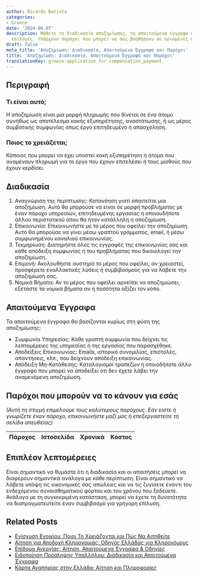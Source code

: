 ```yaml
---
author: Ricardo Batista
categories:
- Greece
date: '2024-06-07'
description: Μάθετε τη διαδικασία αποζημίωσης, τα απαιτούμενα έγγραφα και τις νομικές
  επιλογές. Υπάρχουν παρόχοι που μπορεί να σας βοηθήσουν σε ορισμένες περιπτώσεις.
draft: false
meta_title: 'Αποζημίωση: Διαδικασία, Απαιτούμενα Έγγραφα και Παρόχοι'
title: 'Αποζημίωση: Διαδικασία, Απαιτούμενα Έγγραφα και Παρόχοι'
translationKey: greece-application_for_compensation_payment
---
```



## Περιγραφή
### Τι είναι αυτό;
Η αποζημίωση είναι μια μορφή πληρωμής που δίνεται σε ένα άτομο συνήθως ως αποτέλεσμα κακής εξυπηρέτησης, αναστάτωσης, ή ως μέρος συμβατικής συμφωνίας όπως έργο επιτηδευμένο ή απασχόληση.

### Ποιος το χρειάζεται;
Κάποιος που μπορεί να έχει υποστεί κακή εξυπηρέτηση ή άτομα που αναμένουν πληρωμή για το έργο που έχουν επιτελέσει ή τους μισθούς που έχουν κερδίσει.

## Διαδικασία
1. Αναγνώριση της περίπτωσης: Κατανόηση γιατί απαιτείται μια αποζημίωση. Αυτό θα μπορούσε να είναι σε μορφή προβλήματος με έναν πάροχο υπηρεσιών, επιτηδευμένης εργασίας ή οποιουδήποτε άλλου περιστατικού όπου θα ήταν κατάλληλη η αποζημίωση.
2. Επικοινωνία: Επικοινωνήστε με το μέρος που οφείλει την αποζημίωση. Αυτό θα μπορούσε να γίνει μέσω γραπτού γράμματος, email, ή μέσω συμφωνημένου καναλιού επικοινωνίας.
3. Τεκμηρίωση: Διατηρήστε όλες τις εγγραφές της επικοινωνίας σας και κάθε απόδειξη συμφωνίας ή του προβλήματος που δικαιολογεί την αποζημίωση.
4. Επιμονή: Ακολουθήστε αυστηρά το μέρος που οφείλει, αν χρειαστεί, προσφέρετε εναλλακτικές λύσεις ή συμβιβασμούς για να λάβετε την αποζημίωσή σας.
5. Νομικά Βήματα: Αν το μέρος που οφείλει αρνείται να αποζημιώσει, εξετάστε τα νομικά βήματα αν η ποσότητα αξίζει τον κόπο.

## Απαιτούμενα Έγγραφα
Τα απαιτούμενα έγγραφα θα βασίζονται κυρίως στη φύση της αποζημίωσης:
- Συμφωνία Υπηρεσίας: Κάθε γραπτή συμφωνία που δείχνει τις λεπτομέρειες της υπηρεσίας ή της εργασίας που παρασχέθηκε.
- Αποδείξεις Επικοινωνίας: Emails, ιστορικό συνομιλίας, επιστολές, απαντήσεις, κλπ., που δείχνουν απόδειξη επικοινωνίας.
- Απόδειξη Μη-Κατάθεσης: Καταλογισμοί τραπεζών ή οποιοδήποτε άλλο έγγραφο που μπορεί να αποδείξει ότι δεν έχετε λάβει την αναμενόμενη αποζημίωση.

## Παρόχοι που μπορούν να το κάνουν για εσάς
_(Αυτή τη στιγμή επιμελούμε τους καλύτερους παρόχους. Εάν είστε ή γνωρίζετε έναν πάροχο, επικοινωνήστε μαζί μας ή επεξεργαστείτε τη σελίδα απευθείας)_

| Πάροχος | Ιστοσελίδα | Χρονικά | Κόστος |
| --------------- | --------------- | :-------------: | :-------------: |

## Επιπλέον λεπτομέρειες
Είναι σημαντικό να θυμάστε ότι η διαδικασία και οι απαιτήσεις μπορεί να διαφέρουν σημαντικά ανάλογα με κάθε περίπτωση. Είναι σημαντικό να λάβετε υπόψη τις οικονομικές σας απώλειες και να τις ζυγίσετε έναντι του ενδεχόμενου συναισθηματικού φόρτου και του χρόνου που ξοδεύετε. Ανάλογα με τη συγκεκριμένη κατάσταση, μπορεί να έχετε τη δυνατότητα να διαπραγματευτείτε έναν συμβιβασμό για γρήγορη επίλυση.


## Related Posts

- [Ενίσχυση Ενοικίου: Ποιοι Τη Χρειάζονται και Πώς Να Αιτηθείτε](https://tramitit.com/el/guides/greece/aitese_gia_epidotese_enoikiou/)
- [Αίτηση για Αποδοχή Κληρονομιάς: Οδηγός Ελλάδας για Κληρονόμους](https://tramitit.com/el/guides/greece/aitese_gia_apodokhe_kleronomias/)
- [Επίδομα Ανεργίας: Αίτηση, Απαιτούμενα Έγγραφα & Οδηγίες](https://tramitit.com/el/guides/greece/aitese_gia_epidoma_anergias/)
- [Ειδοποίηση Πρόσληψης Υπαλλήλου: Διαδικασία και Απαιτούμενα Έγγραφα](https://tramitit.com/el/guides/greece/gnostopoiese_proslepses_ergazomenou/)
- [Κάρτα Αναπηρίας στην Ελλάδα: Αίτηση και Πληροφορίες](https://tramitit.com/el/guides/greece/aitese_gia_karta_anaperias/)